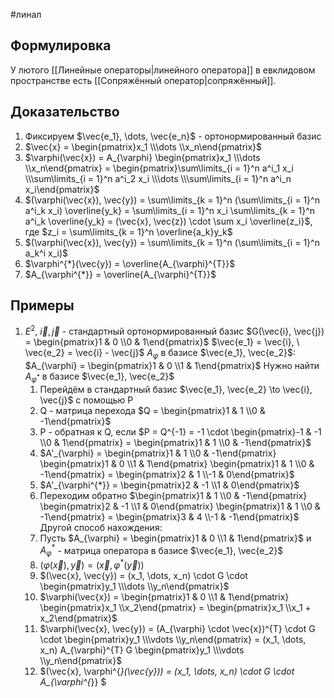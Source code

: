 #линал 
## Формулировка
У лютого [[Линейные операторы|линейного оператора]] в евклидовом пространстве есть [[Сопряжённый оператор|сопряжённый]].
## Доказательство
1. Фиксируем $\vec{e_1}, \dots, \vec{e_n}$ - ортонормированный базис
2. $\vec{x} = \begin{pmatrix}x_1 \\\dots \\x_n\end{pmatrix}$
3. $\varphi(\vec{x}) = A_{\varphi} \begin{pmatrix}x_1 \\\dots \\x_n\end{pmatrix} = \begin{pmatrix}\sum\limits_{i = 1}^n a^i_1 x_i \\\sum\limits_{i = 1}^n a^i_2 x_i \\\dots \\\sum\limits_{i = 1}^n a^i_n x_i\end{pmatrix}$
4. $(\varphi(\vec{x}), \vec{y}) = \sum\limits_{k = 1}^n (\sum\limits_{i = 1}^n a^i_k x_i) \overline{y_k} = \sum\limits_{i = 1}^n x_i \sum\limits_{k = 1}^n a^i_k \overline{y_k} = (\vec{x}, \vec{z}) \cdot \sum x_i \overline{z_i}$, где $z_i = \sum\limits_{k = 1}^n \overline{a_k}y_k$
5. $(\varphi(\vec{x}), \vec{y}) = \sum\limits_{k = 1}^n (\sum\limits_{i = 1}^n a_k^i x_i)$
6. $\varphi^{*}(\vec{y}) = \overline{A_{\varphi}^{T}}$
7. $A_{\varphi^{*}} = \overline{A_{\varphi}^{T}}$
## Примеры
1. $E^2, \ \vec{i}, \vec{j}$ - стандартный ортонормированный базис
	$G(\vec{i}, \vec{j}) = \begin{pmatrix}1 & 0 \\0 & 1\end{pmatrix}$
	$\vec{e_1} = \vec{i}, \ \vec{e_2} = \vec{i} - \vec{j}$
	$A_{\varphi}$ в базисе $\vec{e_1}, \vec{e_2}$:
	$A_{\varphi} = \begin{pmatrix}1 & 0 \\1 & 1\end{pmatrix}$
	Нужно найти $A_{\varphi^{*}}$ в базисе $\vec{e_1}, \vec{e_2}$
	1. Перейдём в стандартный базис $\vec{e_1}, \vec{e_2} \to \vec{i}, \vec{j}$ с помощью P
	2. Q - матрица перехода $Q = \begin{pmatrix}1 & 1 \\0 & -1\end{pmatrix}$
	3. P - обратная к Q, если $P = Q^{-1} = -1 \cdot \begin{pmatrix}-1 & -1 \\0 & 1\end{pmatrix} = \begin{pmatrix}1 & 1 \\0 & -1\end{pmatrix}$
	4. $A'_{\varphi} = \begin{pmatrix}1 & 1 \\0 & -1\end{pmatrix} \begin{pmatrix}1 & 0 \\1 & 1\end{pmatrix} \begin{pmatrix}1 & 1 \\0 & -1\end{pmatrix} = \begin{pmatrix}2 & 1 \\-1 & 0\end{pmatrix}$
	5. $A'_{\varphi^{*}} = \begin{pmatrix}2 & -1 \\1 & 0\end{pmatrix}$
	6. Переходим обратно $\begin{pmatrix}1 & 1 \\0 & -1\end{pmatrix} \begin{pmatrix}2  & -1 \\1 & 0\end{pmatrix} \begin{pmatrix}1 & 1 \\0 & -1\end{pmatrix} = \begin{pmatrix}3 & 4 \\-1 & -1\end{pmatrix}$
	Другой способ нахождения:
	1. Пусть $A_{\varphi} = \begin{pmatrix}1 & 0 \\1 & 1\end{pmatrix}$ и $A_{\varphi}^{*}$ - матрица оператора в базисе $\vec{e_1}, \vec{e_2}$
	2. $(\varphi(\vec{x}), \vec{y}) = (\vec{x}, \varphi^{*}(\vec{y}))$
	3. $(\vec{x}, \vec{y}) = (x_1, \dots, x_n) \cdot G \cdot \begin{pmatrix}y_1 \\\dots \\y_n\end{pmatrix}$
	4. $\varphi(\vec{x}) = \begin{pmatrix}1 & 0 \\1 & 1\end{pmatrix} \begin{pmatrix}x_1 \\x_2\end{pmatrix} = \begin{pmatrix}x_1 \\x_1 + x_2\end{pmatrix}$
	5. $\varphi(\vec{x}, \vec{y}) = (A_{\varphi} \cdot \vec{x})^{T} \cdot G \cdot \begin{pmatrix}y_1 \\\vdots \\y_n\end{pmatrix} = (x_1, \dots, x_n) A_{\varphi}^{T} G \begin{pmatrix}y_1 \\\vdots \\y_n\end{pmatrix}$
	6. $(\vec{x}, \varphi^{*}(\vec{y})) = (x_1, \dots, x_n) \cdot G \cdot A_{\varphi^{*}} $